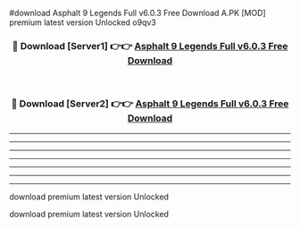 #download Asphalt 9 Legends Full v6.0.3 Free Download A.PK [MOD] premium latest version Unlocked o9qv3 



<div align="center">
<h3>🔴 Download [Server1] 👉👉 <a href="https://download1apk.web.app/">Asphalt 9 Legends Full v6.0.3 Free Download</a></h3><br>

<h3>🔴 Download [Server2] 👉👉 <a href="https://download1apk.web.app/">Asphalt 9 Legends Full v6.0.3 Free Download</a></h3>
</div>





----------------------------------------------------------

----------------------------------------------------------

----------------------------------------------------------

----------------------------------------------------------

----------------------------------------------------------

----------------------------------------------------------

----------------------------------------------------------

download premium latest version Unlocked

download premium latest version Unlocked
